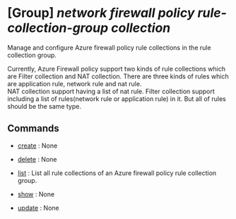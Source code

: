 # [Group] _network firewall policy rule-collection-group collection_

Manage and configure Azure firewall policy rule collections in the rule collection group.

Currently, Azure Firewall policy support two kinds of rule collections which are Filter collection and NAT collection. There are three kinds of rules which are application rule, network rule and nat rule.\
        NAT collection support having a list of nat rule. Filter collection support including a list of rules(network rule or application rule) in it. But all of rules should be the same type.

## Commands

- [create](/Commands/network/firewall/policy/rule-collection-group/collection/_create.md)
: None

- [delete](/Commands/network/firewall/policy/rule-collection-group/collection/_delete.md)
: None

- [list](/Commands/network/firewall/policy/rule-collection-group/collection/_list.md)
: List all rule collections of an Azure firewall policy rule collection group.

- [show](/Commands/network/firewall/policy/rule-collection-group/collection/_show.md)
: None

- [update](/Commands/network/firewall/policy/rule-collection-group/collection/_update.md)
: None
